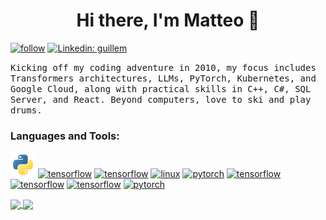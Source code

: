 <h1 align="center">Hi there, I'm Matteo 👋</h1>


[![follow](https://img.shields.io/github/followers/matteomedioli?style=social)](https://github.com/matteomedioli) [![Linkedin: guillem](https://img.shields.io/badge/-matteomedioli-blue?style=flat-square&logo=Linkedin&logoColor=white&link=https://www.linkedin.com/in/matteo-medioli-72806a110/)](https://www.linkedin.com/in/matteo-medioli-72806a110/)

<samp>Kicking off my coding adventure in 2010, my focus includes Transformers architectures, LLMs, PyTorch, Kubernetes, and Google Cloud, along with practical skills in C++, C#, SQL Server, and React. Beyond computers, love to ski and play drums.</samp>

<h3 align="left">Languages and Tools:</h3>

<p align="left">
<a href="https://www.python.org" target="_blank"> <img src="https://raw.githubusercontent.com/devicons/devicon/master/icons/python/python-original.svg" alt="python" width="40" height="40"/></a>
<a href="https://www.cplusplus.com/" target="_blank"> <img src="https://upload.wikimedia.org/wikipedia/commons/1/18/ISO_C%2B%2B_Logo.svg" alt="tensorflow" width="40" height="40"/></a>
<a href="https://dotnet.microsoft.com/" target="_blank"> <img src="https://upload.wikimedia.org/wikipedia/commons/7/7d/Microsoft_.NET_logo.svg" alt="tensorflow" width="40" height="40"/></a>
<a href="https://www.linux.org/" target="_blank"> <img src="https://www.vectorlogo.zone/logos/linux/linux-icon.svg" alt="linux" width="40" height="40"/></a> 
<a href="https://pytorch.org/" target="_blank"> <img src="https://www.vectorlogo.zone/logos/pytorch/pytorch-icon.svg" alt="pytorch" width="40" height="40"/></a>
<a href="https://www.huggingface.co/" target="_blank"> <img src="https://huggingface.co/front/assets/huggingface_logo-noborder.svg" alt="tensorflow" width="40" height="40"/></a>
<a href="https://www.tensorflow.org" target="_blank"> <img src="https://www.vectorlogo.zone/logos/tensorflow/tensorflow-icon.svg" alt="tensorflow" width="40" height="40"/></a>
<a href="https://mathworks.com/products/matlab.html" target="_blank"> <img src="https://upload.wikimedia.org/wikipedia/commons/2/21/Matlab_Logo.png" alt="tensorflow" width="40" height="40"/></a> 
<a href="https://reactjs.org/" target="_blank"> <img src="https://upload.wikimedia.org/wikipedia/commons/a/a7/React-icon.svg" alt="pytorch" width="40" height="40"/></a> 
</p>
<a href="https://github.com/anuraghazra/github-readme-stats">
  <img align="center" src="https://github-readme-stats.vercel.app/api/top-langs/?username=matteomedioli&theme=tokyonight&layout=compact" />
</a>
<a href="https://github.com/anuraghazra/github-readme-stats">
  <img align="center" src="https://github-readme-stats.vercel.app/api?username=matteomedioli&show_icons=true&theme=tokyonight&hide=prs,issues" />
</a>
</p>
